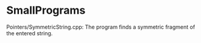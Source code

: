 # SmallPrograms
Pointers/SymmetricString.cpp: The program finds a symmetric fragment of the entered string.
